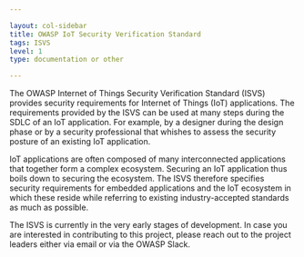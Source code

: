 ```yaml
---

layout: col-sidebar
title: OWASP IoT Security Verification Standard
tags: ISVS
level: 1
type: documentation or other

---
```


The OWASP Internet of Things Security Verification Standard (ISVS) provides security requirements for Internet of Things (IoT) applications. The requirements provided by the ISVS can be used at many steps during the SDLC of an IoT application. For example, by a designer during the design phase or by a security professional that whishes to assess the security posture of an existing IoT application.

IoT applications are often composed of many interconnected applications that together form a complex ecosystem. Securing an IoT application thus boils down to securing the ecosystem. The ISVS therefore specifies security requirements for embedded applications and the IoT ecosystem in which these reside while referring to existing industry-accepted standards as much as possible.

The ISVS is currently in the very early stages of development. In case you are interested in contributing to this project, please reach out to the project leaders either via email or via the OWASP Slack.
